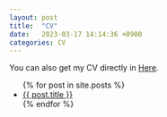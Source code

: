 ```yaml
---
layout: post
title:  "CV"
date:   2023-03-17 14:14:36 +0900
categories: CV
---
```

<object data="/assets/cv.pdf" width="1000" height="1000" type="application/pdf"></object>
You can also get my CV directly in [Here](/assets/cv.pdf).
<!--  ![My helpful screenshoet](/assets/new2.png) -->
<!--  [My helpful screenshot2](/assets/foo.pdf) -->
<!--Hello
Check out the [Jekyll docs][jekyll-docs] for more info on how to get the most out of Jekyll. File all bugs/feature requests at [Jekyll’s GitHub repo][jekyll-gh]. If you have questions, you can ask them on [Jekyll Talk][jekyll-talk].
[jekyll-docs]: https://jekyllrb.com/docs/home
[jekyll-gh]:   https://github.com/jekyll/jekyll
[jekyll-talk]: https://talk.jekyllrb.com/ -->
<ul>
  {% for post in site.posts %}
    <li>
      <a href="{{ post.url }}">{{ post.title }}</a>
    </li>
  {% endfor %}
</ul>